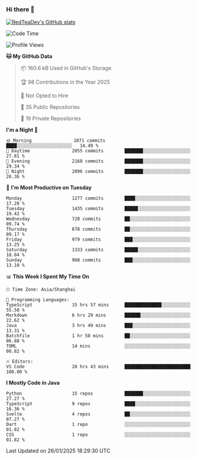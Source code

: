 ### Hi there 👋

<!--
**RedTeaDev/RedTeaDev** is a ✨ _special_ ✨ repository because its `README.md` (this file) appears on your GitHub profile.

Here are some ideas to get you started:

- 🔭 I’m currently working on ...
- 🌱 I’m currently learning ...
- 👯 I’m looking to collaborate on ...
- 🤔 I’m looking for help with ...
- 💬 Ask me about ...
- 📫 How to reach me: ...
- 😄 Pronouns: ...
- ⚡ Fun fact: ...
-->

<!--
[![wakatime](https://wakatime.com/badge/user/6b101ed0-04c0-4490-9283-eb61f2efff96.svg)](https://wakatime.com/@6b101ed0-04c0-4490-9283-eb61f2efff96)
!-->

[![RedTeaDev's GitHub stats](https://github-readme-stats.vercel.app/api?username=RedTeaDev\&include_all_commits=true)](https://github.com/anuraghazra/github-readme-stats)
<!--
[![willianrod's wakatime stats](https://github-readme-stats.vercel.app/api/wakatime?username=RedTeaDev)](https://github.com/anuraghazra/github-readme-stats)
!-->
<!--START_SECTION:waka-->
![Code Time](http://img.shields.io/badge/Code%20Time-2%2C964%20hrs%208%20mins-blue)

![Profile Views](http://img.shields.io/badge/Profile%20Views-0-blue)

**🐱 My GitHub Data** 

> 📦 160.6 kB Used in GitHub's Storage 
 > 
> 🏆 98 Contributions in the Year 2025
 > 
> 🚫 Not Opted to Hire
 > 
> 📜 35 Public Repositories 
 > 
> 🔑 19 Private Repositories 
 > 
**I'm a Night 🦉** 

```text
🌞 Morning                1071 commits        ████░░░░░░░░░░░░░░░░░░░░░   14.49 % 
🌆 Daytime                2055 commits        ███████░░░░░░░░░░░░░░░░░░   27.81 % 
🌃 Evening                2168 commits        ███████░░░░░░░░░░░░░░░░░░   29.34 % 
🌙 Night                  2096 commits        ███████░░░░░░░░░░░░░░░░░░   28.36 % 
```
📅 **I'm Most Productive on Tuesday** 

```text
Monday                   1277 commits        ████░░░░░░░░░░░░░░░░░░░░░   17.28 % 
Tuesday                  1435 commits        █████░░░░░░░░░░░░░░░░░░░░   19.42 % 
Wednesday                720 commits         ██░░░░░░░░░░░░░░░░░░░░░░░   09.74 % 
Thursday                 678 commits         ██░░░░░░░░░░░░░░░░░░░░░░░   09.17 % 
Friday                   979 commits         ███░░░░░░░░░░░░░░░░░░░░░░   13.25 % 
Saturday                 1333 commits        █████░░░░░░░░░░░░░░░░░░░░   18.04 % 
Sunday                   968 commits         ███░░░░░░░░░░░░░░░░░░░░░░   13.10 % 
```


📊 **This Week I Spent My Time On** 

```text
🕑︎ Time Zone: Asia/Shanghai

💬 Programming Languages: 
TypeScript               15 hrs 57 mins      ██████████████░░░░░░░░░░░   55.58 % 
Markdown                 6 hrs 29 mins       ██████░░░░░░░░░░░░░░░░░░░   22.62 % 
Java                     3 hrs 49 mins       ███░░░░░░░░░░░░░░░░░░░░░░   13.31 % 
Batchfile                1 hr 58 mins        ██░░░░░░░░░░░░░░░░░░░░░░░   06.88 % 
TOML                     14 mins             ░░░░░░░░░░░░░░░░░░░░░░░░░   00.82 % 

🔥 Editors: 
VS Code                  28 hrs 43 mins      █████████████████████████   100.00 % 
```

**I Mostly Code in Java** 

```text
Python                   15 repos            ███████░░░░░░░░░░░░░░░░░░   27.27 % 
TypeScript               9 repos             ████░░░░░░░░░░░░░░░░░░░░░   16.36 % 
Svelte                   4 repos             ██░░░░░░░░░░░░░░░░░░░░░░░   07.27 % 
Dart                     1 repo              ░░░░░░░░░░░░░░░░░░░░░░░░░   01.82 % 
CSS                      1 repo              ░░░░░░░░░░░░░░░░░░░░░░░░░   01.82 % 
```




 Last Updated on 26/01/2025 18:29:30 UTC
<!--END_SECTION:waka-->


